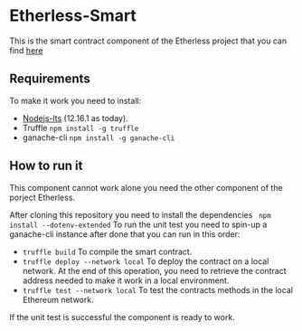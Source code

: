 # Etherless-Smart

This is the smart contract component of the Etherless project that you can find [here](Https://repo)

## Requirements
To make it work you need to install:
- [Nodejs-lts](https://nodejs.org/it/download/) (12.16.1 as today).
- Truffle  ``` npm install -g truffle ```
- ganache-cli ``` npm install -g ganache-cli ```

## How to run it 

This component cannot work alone you need the other component of the porject Etherless.

After cloning this repository you need to install the dependencies ``` npm install --dotenv-extended```
To run the unit test you need to spin-up a ganache-cli instance after done that you can run in this order:

- ```truffle build``` To compile the smart contract.
- ```truffle deploy --network local``` To deploy the contract on a local network. At the end of this operation, you need to retrieve the contract address needed to make it work in a local environment.
- ```truffle test --network local```  To test the contracts methods in the local Ethereum network.

If the unit test is successful the component is ready to work.